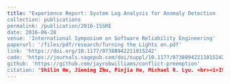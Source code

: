 ```yaml
---
title: "Experience Report: System Log Analysis for Anomaly Detection
collection: publications
permalink: /publication/2016-ISSRE
date: 2016-06-28
venue: 'International Symposium on Software Reliability Engineering'
paperurl: '/files/pdf/research/Turning the Lights on.pdf'
link: 'https://doi.org/10.1177/07388942211015242'
code: 'https://journals.sagepub.com/doi/suppl/10.1177/07388942211015242'
github: 'https://github.com/jayrobwilliams/conflict-preemption'
citation: "Shilin He, Jieming Zhu, Pinjia He, Michael R. Lyu. <br><i>ISSRE'16: International Symposium on Software Reliability Engineering</i>"
---
```

